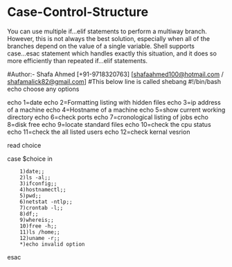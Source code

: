 # Case-Control-Structure
You can use multiple if...elif statements to perform a multiway branch. However, this is not always the best solution, especially when all of the branches depend on the value of a single variable.  Shell supports case...esac statement which handles exactly this situation, and it does so more efficiently than repeated if...elif statements.

#Author:- Shafa Ahmed [+91-9718320763] [shafaahmed100@hotmail.com / shafamalick82@gmail.com]
#This below line is called shebang
#!/bin/bash 
echo choose any options

echo 1=date
echo 2=Formatting listing with hidden files
echo 3=ip address of a machine
echo 4=Hostname of a machine
echo 5=show current working directory
echo 6=check ports
echo 7=cronological listing of jobs
echo 8=disk free
echo 9=locate standard files
echo 10=check the cpu status
echo 11=check the all listed users
echo 12=check kernal vesrion

read choice

case $choice in

        1)date;;
        2)ls -al;;
        3)ifconfig;;
        4)hostnamectl;;
        5)pwd;;
        6)netstat -ntlp;;
        7)crontab -l;;
        8)df;;
        9)whereis;;
        10)free -h;;
        11)ls /home;;
        12)uname -r;;
        *)echo invalid option

esac

